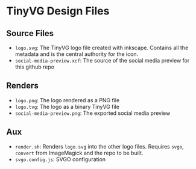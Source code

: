 # TinyVG Design Files

## Source Files

- `logo.svg`: The TinyVG logo file created with inkscape. Contains all the metadata and is the central authority for the icon.
- `social-media-preview.xcf`: The source of the social media preview for this github repo

## Renders

- `logo.png`: The logo rendered as a PNG file
- `logo.tvg`: The logo as a binary TinyVG file
- `social-media-preview.png`: The exported social media preview

## Aux

- `render.sh`: Renders `logo.svg` into the other logo files. Requires `svgo`, `convert` from ImageMagick and the repo to be built.
- `svgo.config.js`: SVGO configuration
